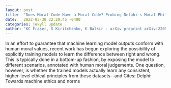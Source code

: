 ```yaml
---
layout: post
title:  "Does Moral Code Have a Moral Code? Probing Delphi s Moral Philosophy"
date:   2022-05-30 22:20:45 -0400
categories: jekyll update
author: "KC Fraser, S Kiritchenko, E Balkir - arXiv preprint arXiv:2205.12771, 2022"
---
```

In an effort to guarantee that machine learning model outputs conform with human moral values, recent work has begun exploring the possibility of explicitly training models to learn the difference between right and wrong. This is typically done in a bottom-up fashion, by exposing the model to different scenarios, annotated with human moral judgements. One question, however, is whether the trained models actually learn any consistent, higher-level ethical principles from these datasets--and  Cites: Delphi: Towards machine ethics and norms